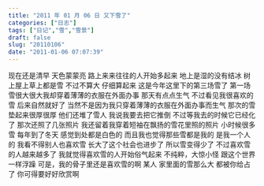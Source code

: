 ```yaml
---
title: "2011 年 01 月 06 日 又下雪了"
categories: ["日志"]
tags: ["日记","雪","雪景"]
draft: false
slug: "20110106"
date: "2011-01-06 07:07:39"
---
```


现在还是清早
天色蒙蒙亮
路上来来往往的人开始多起来
地上是湿的没有结冰
树上屋上草上都是雪
不过不算大
仔细算起来
这是今年这里下的第三场雪了
第一场雪很大很大我却穿着薄薄的衣服在外面办事
那天有点点生气
不过看见我很喜欢的雪
后来自然就好了
当然不是因为我只穿着薄薄的衣服在外面办事而生气
那次的雪垫起来很厚很厚
他们还堆了雪人
我说我要去把它推倒
不过等我去的时候它已经化了
那次还照了几张照片
我还留着我穿着短袖在飘扬的雪花里照的照片
小时候很多雪
每年到了冬天
感觉到处都是白色的
而且我也觉得那些雪都是我的
是我一个人的
我看不得别人也喜欢雪
长大了这个社会也进步了
所以雪变得少了
不过喜欢雪的人越来越多了
我就觉得喜欢雪的人开始俗气起来
不纯粹，大惊小怪
跟这个世界一样浮躁
可是，我的骨子里还是喜欢雪的啊
某人
家里面的雪那么大
都被你给占了
你可得要好好欣赏啊
